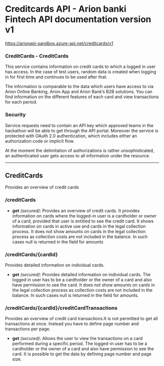 ﻿# Creditcards API - Arion banki Fintech API documentation version v1
https://arionapi-sandbox.azure-api.net/creditcards/v1


### CreditCards - CreditCards
This service contains information on credit cards to which a logged in user has access. In the case of test users, random data is created when logging in for first time and continues to be used after that.

The information is comparable to the data which users have access to via Arion Online Banking, Arion App and Arion Bank’s B2B solutions. You can find information on the different features of each card and view transactions for each period.


### Security
Service requests need to contain an API key which approved teams in the hackathon will be able to get through the API portal.  Moreover the service is protected with OAuth 2.0 authentication, which includes either an authorization code or implicit flow.

At the moment the delimitation of authorizations is rather unsophisticated, an authenticated user gets access to all information under the resource.



---


## CreditCards
Provides an overview of credit cards


### /creditCards


* **get** *(secured)*: Provides an overview of credit cards. It provides information on cards where the logged-in user is a cardholder or owner of a card, provided that user is entitled to see the credit card. It shows information on cards in active use and cards in the legal collection process. It does not show amounts on cards in the legal collection process as collection costs are not included in the balance. In such cases null is returned in the field for amounts



### /creditCards/{cardId}
Provides detailed information on individual cards.

* **get** *(secured)*: Provides detailed information on individual cards. The logged in user has to be a cardholder or the owner of a card and also have permission to see the card. It does not show amounts on cards in the legal collection process as collection costs are not included in the balance. In such cases null is returned in the field for amounts.



### /creditCards/{cardId}/creditCardTransactions
Provides an overview of credit card transactions.It is not permitted to get all transactions at once. Instead you have to define page number and transactions per page.

* **get** *(secured)*: Allows the user to view the transactions on a card performed during a specific period. The logged-in user has to be a cardholder or the owner of a card and also have permission to see the card. It is possible to get the data by defining page number and page size.









